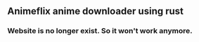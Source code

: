 ## Animeflix anime downloader using rust

### Website is no longer exist. So it won't work anymore.

